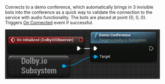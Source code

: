 Connects to a demo conference, which automatically brings in 3 invisible bots into the conference as a quick way to validate the connection to the service with audio functionality. The bots are placed at point {0, 0, 0}. Triggers [On Connected](../Events/on-connected) event if successful.

![Sample](../../../static/img/demo_conference.PNG)